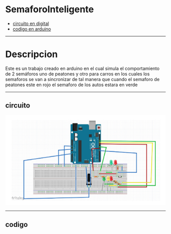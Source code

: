 # SemaforoInteligente
+ [circuito en digital](#circuito)    
+ [codigo en arduino](#codigo)
***
# Descripcion   
Este es un trabajo creado en arduino en el cual simula el comportamiento de 2 semáforos uno de peatones y otro para carros en los cuales los  semaforos se van a sincronizar de tal manera que cuando el semaforo de peatones este en rojo el semaforo de los autos estara en verde
***
## circuito 
![circuito](/CircuitoSemaforo.JPG)
***
## codigo 
~~~

~~~


